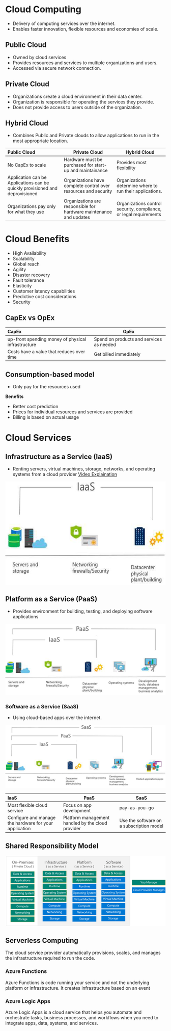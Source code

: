 # Cloud Computing

* Delivery of computing services over the internet.
* Enables faster innovation, flexible resources and economies of scale.

## Public Cloud

* Owned by cloud services
* Provides resources and services to multiple organizations and users.
* Accessed via secure network connection.

## Private Cloud

* Organizations create a cloud environment in their data center.
* Organization is responsible for operating the services they provide.
* Does not provide access to users outside of the organization.

## Hybrid Cloud

* Combines Public and Private clouds to allow applications to run in the most appropriate location.

| Public Cloud                                                                 | Private Cloud                                                      | Hybrid Cloud                                                      |
| :--------------------------------------------------------------------------- | ------------------------------------------------------------------ | ----------------------------------------------------------------- |
| No CapEx to scale                                                            | Hardware must be purchased for start-up and maintainance           | Provides most flexibility                                         |
| Application can be Applications can be quickly provisioned and deprovisioned | Organizations have complete control over resources and security    | Organizations determine where to run their applications.          |
| Organizations pay only for what they use                                     | Organizations are responsible for hardware maintenance and updates | Organizations control security, compliance, or legal requirements |

# Cloud Benefits

* High Availability
* Scalability
* Global reach
* Agility
* Disaster recovery
* Fault tolerance
* Elasticity
* Customer latency capabilities
* Predictive cost considerations
* Security

## CapEx vs OpEx

| CapEx                                              | OpEx                                     |
| :------------------------------------------------- | ---------------------------------------- |
| up-front spending money of physical infrastructure | Spend on products and services as needed |
| Costs have a value that reduces over time          | Get billed immediately                   |

## Consumption-based model

* Only pay for the resources used

**Benefits**
+ Better cost prediction
+ Prices for individual resources and services are provided
+ Billing is based on actual usage

# Cloud Services

## Infrastructure as a Service (IaaS)

* Renting servers, virtual machines, storage, networks, and operating systems from a cloud provider
<a href="https://youtu.be/XRdmfo4M_YA?si=aitdjiaIb3q4Tavo">Video Explaination</a>

![IaaS](Images/IaaS.png)

## Platform as a Service (PaaS)

* Provides environment for building, testing, and deploying software applications

![PaaS](Images/PaaS.png)

### Software as a Service (SaaS)

* Using cloud-based apps over the internet.

![SaaS](Images/SaaS.png)

| IaaS                                                   | PaaS                                              | SaaS                                     |
| :----------------------------------------------------- | ------------------------------------------------- | ---------------------------------------- |
| Most flexible cloud service                            | Focus on app development                          | pay-as-you-go                            |
| Configure and manage the hardware for your application | Platform management handled by the cloud provider | Use the software on a subscription model |

## Shared Responsibility Model

![SRM](Images/SRM.png)

## Serverless Computing

The cloud service provider automatically provisions, scales, and manages the infrastructure required to run the code.

### Azure Functions

Azure Functions is code running your service and not the underlying platform or infrastructure. It creates infrastructure based on an event
### Azure Logic Apps

Azure Logic Apps is a cloud service that helps you automate and orchestrate tasks, business processes, and workflows when you need to integrate apps, data, systems, and services.
